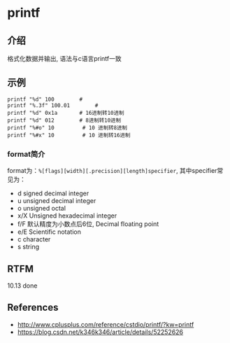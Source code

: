 
# printf

## 介绍

格式化数据并输出, 语法与c语言printf一致

## 示例

```text
printf "%d" 100        # 
printf "%.3f" 100.01        # 
printf "%d" 0x1a       # 16进制转10进制
printf "%d" 012        # 8进制转10进制
printf "%#o" 10         # 10 进制转8进制
printf "%#x" 10         # 10 进制转16进制
```

### format简介

format为：`%[flags][width][.precision][length]specifier`, 其中specifier常见为：

- d   signed decimal integer
- u   unsigned decimal integer
- o   unsigned octal 
- x/X Unsigned hexadecimal integer
- f/F  默认精度为小数点后6位, Decimal floating point
- e/E  Scientific notation
- c    character 
- s    string

## RTFM

10.13 done

## References

- http://www.cplusplus.com/reference/cstdio/printf/?kw=printf
- https://blog.csdn.net/k346k346/article/details/52252626

